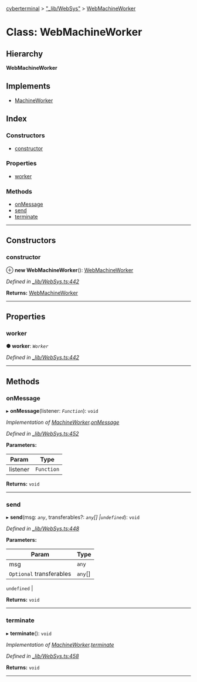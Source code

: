 [cyberterminal](../README.md) > ["_lib/WebSys"](../modules/__lib_websys_.md) > [WebMachineWorker](../classes/__lib_websys_.webmachineworker.md)

# Class: WebMachineWorker

## Hierarchy

**WebMachineWorker**

## Implements

* [MachineWorker](../interfaces/__lib_machineworker_.machineworker.md)

## Index

### Constructors

* [constructor](__lib_websys_.webmachineworker.md#constructor)

### Properties

* [worker](__lib_websys_.webmachineworker.md#worker)

### Methods

* [onMessage](__lib_websys_.webmachineworker.md#onmessage)
* [send](__lib_websys_.webmachineworker.md#send)
* [terminate](__lib_websys_.webmachineworker.md#terminate)

---

## Constructors

<a id="constructor"></a>

###  constructor

⊕ **new WebMachineWorker**(): [WebMachineWorker](__lib_websys_.webmachineworker.md)

*Defined in [_lib/WebSys.ts:442](https://github.com/FantasyInternet/cyberterminal/blob/HEAD/src/script/_lib/WebSys.ts#L442)*

**Returns:** [WebMachineWorker](__lib_websys_.webmachineworker.md)

___

## Properties

<a id="worker"></a>

###  worker

**● worker**: *`Worker`*

*Defined in [_lib/WebSys.ts:442](https://github.com/FantasyInternet/cyberterminal/blob/HEAD/src/script/_lib/WebSys.ts#L442)*

___

## Methods

<a id="onmessage"></a>

###  onMessage

▸ **onMessage**(listener: *`Function`*): `void`

*Implementation of [MachineWorker](../interfaces/__lib_machineworker_.machineworker.md).[onMessage](../interfaces/__lib_machineworker_.machineworker.md#onmessage)*

*Defined in [_lib/WebSys.ts:452](https://github.com/FantasyInternet/cyberterminal/blob/HEAD/src/script/_lib/WebSys.ts#L452)*

**Parameters:**

| Param | Type |
| ------ | ------ |
| listener | `Function` | 

**Returns:** `void`

___
<a id="send"></a>

###  send

▸ **send**(msg: *`any`*, transferables?: *`any`[] |`undefined`*): `void`

*Defined in [_lib/WebSys.ts:448](https://github.com/FantasyInternet/cyberterminal/blob/HEAD/src/script/_lib/WebSys.ts#L448)*

**Parameters:**

| Param | Type |
| ------ | ------ |
| msg | `any` | 
| `Optional` transferables | `any`[] |
`undefined`
 | 

**Returns:** `void`

___
<a id="terminate"></a>

###  terminate

▸ **terminate**(): `void`

*Implementation of [MachineWorker](../interfaces/__lib_machineworker_.machineworker.md).[terminate](../interfaces/__lib_machineworker_.machineworker.md#terminate)*

*Defined in [_lib/WebSys.ts:458](https://github.com/FantasyInternet/cyberterminal/blob/HEAD/src/script/_lib/WebSys.ts#L458)*

**Returns:** `void`

___

